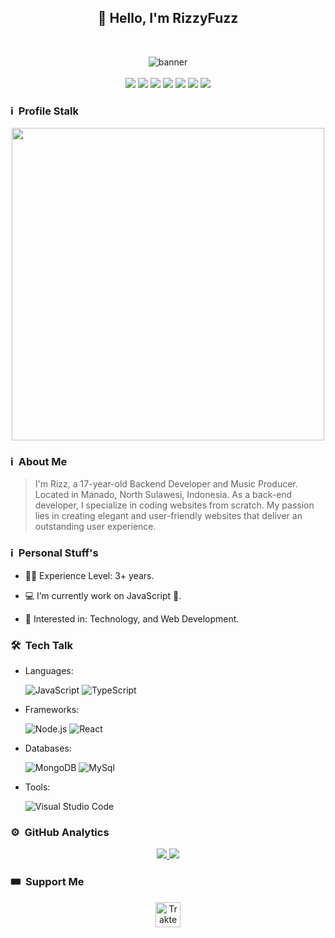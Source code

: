 <div align="center">
<h2>👋 Hello, I'm RizzyFuzz</h2><br>

![banner](https://github.com/rizzlogy/rizzlogy/assets/141845356/8588e189-2e11-4698-b8ee-ef4f0d509d71)<br><br>
[<img src="https://img.shields.io/badge/WhatsApp-25D366?style=for-the-badge&logo=whatsapp&logoColor=white"/>](https://api.whatsapp.com/send/?phone=6283844722463)
[<img src="https://img.shields.io/badge/instagram-%23E4405F.svg?&style=for-the-badge&logo=instagram&logoColor=white">](https://instagram.com/rizzlogy_)
[<img src="https://img.shields.io/badge/soundcloud-FF5500?style=for-the-badge&logo=soundcloud&logoColor=white">](https://soundcloud.com/rizzlogy)
[<img src="https://img.shields.io/badge/Spotify-1ED760?style=for-the-badge&logo=spotify&logoColor=white">](https://open.spotify.com/artist/6AU7c8apKsdxxLBITqXu8H)
[<img src="https://img.shields.io/badge/Email-D14836?style=for-the-badge&logo=gmail&logoColor=white">](mailto:support@rizzy.eu.org)
[<img src="https://img.shields.io/badge/X-%23000000.svg?style=for-the-badge&logo=X&logoColor=white">](https://twitter.com/rizzlogy_)
[<img src="https://img.shields.io/badge/YouTube-%23FF0000.svg?style=for-the-badge&logo=YouTube&logoColor=white">](https://youtube.com/@rizzlogy)
</div>

### ℹ️ &nbsp;Profile Stalk
<p align="center">
<a href="https://rizzy.eu.org"><img align="center" src="https://count.getloli.com/get/@:rizzlogy?theme=rule34" width="500"/></a>
</p>
 
### ℹ️ &nbsp;About Me
> I'm Rizz, a 17-year-old Backend Developer and Music Producer. Located in Manado, North Sulawesi, Indonesia. As a back-end developer, I specialize in coding websites from scratch. My passion lies in creating elegant and user-friendly websites that deliver an outstanding user experience.

### ℹ️ &nbsp;Personal Stuff's

- 👨‍🎓 Experience Level: 3+ years.

- 💻 I’m currently work on JavaScript 🚀.

- 🧩 Interested in: Technology, and Web Development.

### 🛠 &nbsp;Tech Talk

- Languages: &nbsp;

  ![JavaScript](https://img.shields.io/badge/JavaScript-323330?style=for-the-badge&logo=javascript&logoColor=F7DF1E)
  ![TypeScript](https://img.shields.io/badge/TypeScript-007ACC?style=for-the-badge&logo=typescript&logoColor=white)

- Frameworks: &nbsp;

  ![Node.js](https://img.shields.io/badge/Node.js-43853D?style=for-the-badge&logo=node.js&logoColor=white)
  ![React](https://img.shields.io/badge/React-20232A?style=for-the-badge&logo=react&logoColor=61DAFB)
  
- Databases: &nbsp;

  ![MongoDB](https://img.shields.io/badge/MongoDB-4EA94B?style=for-the-badge&logo=mongodb&logoColor=white)
  ![MySql](https://img.shields.io/badge/MySQL-00000F?style=for-the-badge&logo=mysql&logoColor=white)
  
  
  
- Tools: &nbsp;

  ![Visual Studio Code](https://img.shields.io/badge/Visual%20Studio%20Code-0078d7.svg?style=for-the-badge&logo=visual-studio-code&logoColor=white)
  
### ⚙️ &nbsp;GitHub Analytics
<p align = "center">
  <a href=""> <img src="https://github-readme-stats-sigma-five.vercel.app/api?username=rizzlogy&&show_icons=true&title_color=ffffff&icon_color=bb2acf&text_color=daf7dc&bg_color=151515&hide_border=true&line_height=27&include_all_commits=true&count_private=true"> </a>
 <a href=""> <img src="https://github-readme-stats-sigma-five.vercel.app/api/top-langs/?username=rizzlogy&theme=dark&hide_border=true&layout=compact"> </a>
</p>

### 🎟️ &nbsp;Support Me
<p align="center">
<a href="https://paypal.me/RizzyFuzz" target="_blank"><img id="wse-buttons-preview" src="https://cdn.trakteer.id/images/embed/trbtn-blue-6.png" height="40" style="border:0px;height:40px;" alt="Trakteer Saya"></a>
</p>
